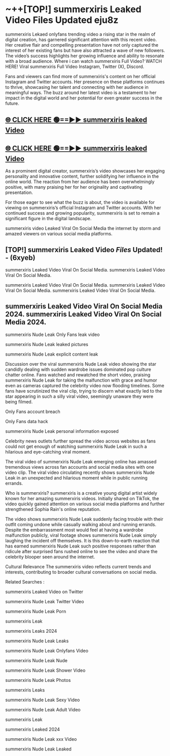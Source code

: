 # ~++[TOP!] summerxiris Leaked Video Files Updated eju8z

 summerxiris Lekaed onlyfans trending video a rising star in the realm of digital creation, has garnered significant attention with this recent video. Her creative flair and compelling presentation have not only captured the interest of her existing fans but have also attracted a wave of new followers. The video’s success highlights her growing influence and ability to resonate with a broad audience.
Where i can watch  summerxiris Full Video? WATCH HERE! Viral  summerxiris Full Video Instagram, Twitter (X), Discord.


Fans and viewers can find more of  summerxiris's content on her official Instagram and Twitter accounts. Her presence on these platforms continues to thrive, showcasing her talent and connecting with her audience in meaningful ways. The buzz around her latest video is a testament to her impact in the digital world and her potential for even greater success in the future.


## [🌐 CLICK HERE 🟢==►►  summerxiris leaked Video ](https://onlyclips.site?title=summerxiris&ref=git)

## [🌐 CLICK HERE 🟢==►►  summerxiris leaked Video ](https://onlyclips.site?title=summerxiris&ref=git)


As a prominent digital creator,  summerxiris’s video showcases her engaging personality and innovative content, further solidifying her influence in the online world. The reaction from her audience has been overwhelmingly positive, with many praising her for her originality and captivating presentation.

For those eager to see what the buzz is about, the video is available for viewing on  summerxiris’s official Instagram and Twitter accounts. With her continued success and growing popularity,  summerxiris is set to remain a significant figure in the digital landscape.


  summerxiris video Leaked Viral On Social Media the internet by storm and amazed viewers on various social media platforms.


## [TOP!]  summerxiris Leaked Video *Files* Updated! - (6xyeb) 

 summerxiris Leaked Video Viral On Social Media. summerxiris Leaked Video Viral On Social Media.

 summerxiris Leaked Video Viral On Social Media. summerxiris Leaked Video Viral On Social Media. summerxiris Leaked Video Viral On Social Media.


##  summerxiris Leaked Video Viral On Social Media 2024. summerxiris Leaked Video Viral On Social Media 2024.
 summerxiris Nude Leak Only Fans leak video

 summerxiris Nude Leak leaked pictures

 summerxiris Nude Leak explicit content leak

Discussion over the viral  summerxiris Nude Leak video showing the star candidly dealing with sudden wardrobe issues dominated pop culture chatter online. Fans watched and rewatched the short video, praising  summerxiris Nude Leak for taking the malfunction with grace and humor even as cameras captured the celebrity video now flooding timelines. Some fans have scrutinized the viral clip, trying to discern what exactly led to the star appearing in such a silly viral video, seemingly unaware they were being filmed.


Only Fans account breach

Only Fans data hack

 summerxiris Nude Leak personal information exposed

Celebrity news outlets further spread the video across websites as fans could not get enough of watching  summerxiris Nude Leak in such a hilarious and eye-catching viral moment.


The viral video of  summerxiris Nude Leak emerging online has amassed tremendous views across fan accounts and social media sites with one video clip. The viral video circulating recently shows  summerxiris Nude Leak in an unexpected and hilarious moment while in public running errands.


Who is  summerxiris?  summerxiris is a creative young digital artist widely known for her amazing  summerxiris videos. Initially shared on TikTok, the video quickly gained attention on various social media platforms and further strengthened Sophia Rain's online reputation.

The video shows  summerxiris Nude Leak suddenly facing trouble with their outfit coming undone while casually walking about and running errands. Despite the embarrassment most would feel at having a wardrobe malfunction publicly, viral footage shows  summerxiris Nude Leak simply laughing the incident off themselves. It is this down-to-earth reaction that has earned  summerxiris Nude Leak such positive responses rather than ridicule after surprised fans rushed online to see the video and share the celebrity blooper seen around the internet.

Cultural Relevance The  summerxiris video reflects current trends and interests, contributing to broader cultural conversations on social media.

Related Searches :

 summerxiris Leaked Video on Twitter

 summerxiris Nude Leak Twitter Video

 summerxiris Nude Leak Porn

 summerxiris Leak 

 summerxiris Leaks 2024

 summerxiris Nude Leak Leaks

 summerxiris Nude Leak Onlyfans Video

 summerxiris Nude Leak Nude

 summerxiris Nude Leak Shower Video

 summerxiris Nude Leak Photos

 summerxiris Leaks

 summerxiris Nude Leak Sexy Video

 summerxiris Nude Leak Adult Video

 summerxiris Leak

 summerxiris Leaked 2024

 summerxiris Nude Leak xxx Video

 summerxiris Nude Leak Leaked